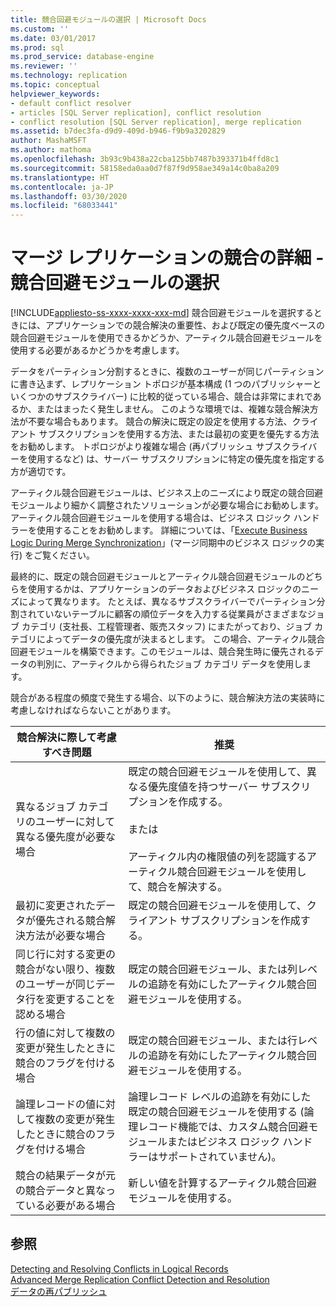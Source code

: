 ```yaml
---
title: 競合回避モジュールの選択 | Microsoft Docs
ms.custom: ''
ms.date: 03/01/2017
ms.prod: sql
ms.prod_service: database-engine
ms.reviewer: ''
ms.technology: replication
ms.topic: conceptual
helpviewer_keywords:
- default conflict resolver
- articles [SQL Server replication], conflict resolution
- conflict resolution [SQL Server replication], merge replication
ms.assetid: b7dec3fa-d9d9-409d-b946-f9b9a3202829
author: MashaMSFT
ms.author: mathoma
ms.openlocfilehash: 3b93c9b438a22cba125bb7487b393371b4ffd8c1
ms.sourcegitcommit: 58158eda0aa0d7f87f9d958ae349a14c0ba8a209
ms.translationtype: HT
ms.contentlocale: ja-JP
ms.lasthandoff: 03/30/2020
ms.locfileid: "68033441"
---
```

# <a name="advanced-merge-replication-conflict---choose-a-resolver"></a>マージ レプリケーションの競合の詳細 - 競合回避モジュールの選択
[!INCLUDE[appliesto-ss-xxxx-xxxx-xxx-md](../../../includes/appliesto-ss-xxxx-xxxx-xxx-md.md)]
  競合回避モジュールを選択するときには、アプリケーションでの競合解決の重要性、および既定の優先度ベースの競合回避モジュールを使用できるかどうか、アーティクル競合回避モジュールを使用する必要があるかどうかを考慮します。  
  
 データをパーティション分割するときに、複数のユーザーが同じパーティションに書き込まず、レプリケーション トポロジが基本構成 (1 つのパブリッシャーといくつかのサブスクライバー) に比較的従っている場合、競合は非常にまれであるか、またはまったく発生しません。 このような環境では、複雑な競合解決方法が不要な場合もあります。 競合の解決に既定の設定を使用する方法、クライアント サブスクリプションを使用する方法、または最初の変更を優先する方法をお勧めします。 トポロジがより複雑な場合 (再パブリッシュ サブスクライバーを使用するなど) は、サーバー サブスクリプションに特定の優先度を指定する方が適切です。  
  
 アーティクル競合回避モジュールは、ビジネス上のニーズにより既定の競合回避モジュールより細かく調整されたソリューションが必要な場合にお勧めします。 アーティクル競合回避モジュールを使用する場合は、ビジネス ロジック ハンドラーを使用することをお勧めします。 詳細については、「[Execute Business Logic During Merge Synchronization](../../../relational-databases/replication/merge/execute-business-logic-during-merge-synchronization.md)」(マージ同期中のビジネス ロジックの実行) をご覧ください。  
  
 最終的に、既定の競合回避モジュールとアーティクル競合回避モジュールのどちらを使用するかは、アプリケーションのデータおよびビジネス ロジックのニーズによって異なります。 たとえば、異なるサブスクライバーでパーティション分割されていないテーブルに顧客の順位データを入力する従業員がさまざまなジョブ カテゴリ (支社長、工程管理者、販売スタッフ) にまたがっており、ジョブ カテゴリによってデータの優先度が決まるとします。 この場合、アーティクル競合回避モジュールを構築できます。このモジュールは、競合発生時に優先されるデータの判別に、アーティクルから得られたジョブ カテゴリ データを使用します。  
  
 競合がある程度の頻度で発生する場合、以下のように、競合解決方法の実装時に考慮しなければならないことがあります。  
  
|競合解決に際して考慮すべき問題|推奨|  
|-------------------------------|--------------------|  
|異なるジョブ カテゴリのユーザーに対して異なる優先度が必要な場合|既定の競合回避モジュールを使用して、異なる優先度値を持つサーバー サブスクリプションを作成する。<br /><br /> または<br /><br /> アーティクル内の権限値の列を認識するアーティクル競合回避モジュールを使用して、競合を解決する。|  
|最初に変更されたデータが優先される競合解決方法が必要な場合|既定の競合回避モジュールを使用して、クライアント サブスクリプションを作成する。|  
|同じ行に対する変更の競合がない限り、複数のユーザーが同じデータ行を変更することを認める場合|既定の競合回避モジュール、または列レベルの追跡を有効にしたアーティクル競合回避モジュールを使用する。|  
|行の値に対して複数の変更が発生したときに競合のフラグを付ける場合|既定の競合回避モジュール、または行レベルの追跡を有効にしたアーティクル競合回避モジュールを使用する。|  
|論理レコードの値に対して複数の変更が発生したときに競合のフラグを付ける場合|論理レコード レベルの追跡を有効にした既定の競合回避モジュールを使用する (論理レコード機能では、カスタム競合回避モジュールまたはビジネス ロジック ハンドラーはサポートされていません)。|  
|競合の結果データが元の競合データと異なっている必要がある場合|新しい値を計算するアーティクル競合回避モジュールを使用する。|  
  
## <a name="see-also"></a>参照  
 [Detecting and Resolving Conflicts in Logical Records](../../../relational-databases/replication/merge/advanced-merge-replication-conflict-resolving-in-logical-record.md)   
 [Advanced Merge Replication Conflict Detection and Resolution](../../../relational-databases/replication/merge/advanced-merge-replication-conflict-detection-and-resolution.md)   
 [データの再パブリッシュ](../../../relational-databases/replication/republish-data.md)  
  
  
